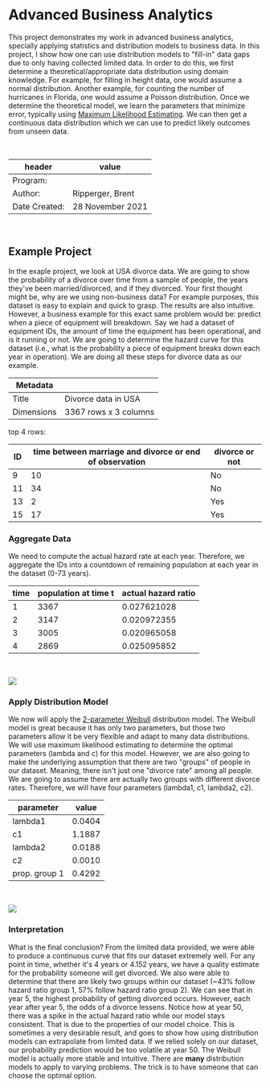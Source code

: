 # Advanced Business Analytics

This project demonstrates my work in advanced business analytics, specially applying statistics and distribution models to business data. In this project, I show how one can use distribution models to "fill-in" data gaps due to only having collected limited data. In order to do this, we first determine a theoretical/appropriate data distribution using domain knowledge. For example, for filling in height data, one would assume a normal distribution. Another example, for counting the number of hurricanes in Florida, one would assume a Poisson distribution. Once we determine the theoretical model, we learn the parameters that minimize error, typically using [Maximum Likelihood Estimating](https://towardsdatascience.com/probability-concepts-explained-maximum-likelihood-estimation-c7b4342fdbb1). We can then get a continuous data distribution which we can use to predict likely outcomes from unseen data.

<br>

|header            |value                                                                              |
|------------------|-----------------------------------------------------------------------------------|
|Program:          |                                                                                   |
|Author:           |Ripperger, Brent                                                                   |
|Date Created:     |28 November 2021                                                                   |

<br>

## Example Project

In the exaple project, we look at USA divorce data. We are going to show the probability of a divorce over time from a sample of people, the years they've been married/divorced, and if they divorced. Your first thought might be, why are we using non-business data? For example purposes, this dataset is easy to explain and quick to grasp. The results are also intuitive. However, a business example for this exact same problem would be: predict when a piece of equipment will breakdown. Say we had a dataset of equipment IDs, the amount of time the equipment has been operational, and is it running or not. We are going to determine the hazard curve for this dataset (i.e., what is the probability a piece of equipment breaks down each year in operation). We are doing all these steps for divorce data as our example. 

|Metadata  |                      |
|----------|----------------------|
|Title     |Divorce data in USA   |
|Dimensions|3367 rows x 3 columns |

top 4 rows:

|ID |time between marriage and divorce or end of observation|divorce or not|
|---|-------------------------------------------------------|--------------|
|9  |10                                                     |No            |
|11 |34                                                     |No            |
|13 |2                                                      |Yes           |
|15 |17                                                     |Yes           |

### Aggregate Data

We need to compute the actual hazard rate at each year. Therefore, we aggregate the IDs into a countdown of remaining population at each year in the dataset (0-73 years). 

|time|population at time t|actual hazard ratio|
|----|--------------------|--------------|
|1   |3367                |0.027621028   |
|2   |3147                |0.020972355   |
|3   |3005                |0.020965058   |
|4   |2869                |0.025095852   |

<br>

![](https://bmripper.github.io/hazard_ratio.png)
<br>

### Apply Distribution Model

We now will apply the [2-parameter Weibull](https://en.wikipedia.org/wiki/Weibull_distribution) distribution model. The Weibull model is great because it has only two parameters, but those two parameters allow it be very flexible and adapt to many data distributions. We will use maximum likelihood estimating to determine the optimal parameters (lambda and c) for this model. However, we are also going to make the underlying assumption that there are two "groups" of people in our dataset. Meaning, there isn't just one "divorce rate" among all people. We are going to assume there are actually two groups with different divorce rates. Therefore, we will have four parameters (lambda1, c1, lambda2, c2). 

|parameter     |value  |
|--------------|-------|
|lambda1       |0.0404 |
|c1            |1.1887 |
|lambda2       |0.0188 |
|c2            |0.0010 |
|prop. group 1 |0.4292 |

<br>

![](https://bmripper.github.io/hazard_ratio_predict.png)

### Interpretation

What is the final conclusion? From the limited data provided, we were able to produce a continuous curve that fits our dataset extremely well. For any point in time, whether it's 4 years or 4.152 years, we have a quality estimate for the probability someone will get divorced. We also were able to determine that there are likely two groups within our dataset (~43% follow hazard ratio group 1, 57% follow hazard ratio group 2). We can see that in year 5, the highest probability of getting divorced occurs. However, each year after year 5, the odds of a divorce lessens. Notice how at year 50, there was a spike in the actual hazard ratio while our model stays consistent. That is due to the properties of our model choice. This is sometimes a very desirable result, and goes to show how using distribution models can extrapolate from limited data. If we relied solely on our dataset, our probability prediction would be too volatile at year 50. The Weibull model is actually more stable and intuitive. There are **many** distribution models to apply to varying problems. The trick is to have someone that can choose the optimal option. 
